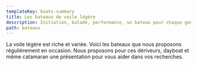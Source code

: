 ```yaml
---
templateKey: boats-summary
title: Les bateaux de voile légère
description: Initiation, balade, performance, un bateau pour chaque goût
path: bateaux
---
```


La voile légère est riche et variée. Voici les bateaux que nous proposons régulièrement en occasion. Nous proposons pour ces dériveurs, dayboat et même catamaran une présentation pour vous aider dans vos recherches.